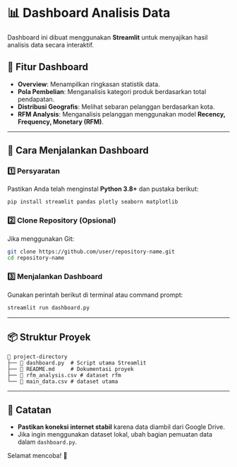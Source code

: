 # 📊 Dashboard Analisis Data

Dashboard ini dibuat menggunakan **Streamlit** untuk menyajikan hasil analisis data secara interaktif.

## 📌 Fitur Dashboard
- **Overview**: Menampilkan ringkasan statistik data.
- **Pola Pembelian**: Menganalisis kategori produk berdasarkan total pendapatan.
- **Distribusi Geografis**: Melihat sebaran pelanggan berdasarkan kota.
- **RFM Analysis**: Menganalisis pelanggan menggunakan model **Recency, Frequency, Monetary (RFM)**.

---
## 🚀 Cara Menjalankan Dashboard

### 1️⃣ **Persyaratan**
Pastikan Anda telah menginstal **Python 3.8+** dan pustaka berikut:
```bash
pip install streamlit pandas plotly seaborn matplotlib
```

### 2️⃣ **Clone Repository** (Opsional)
Jika menggunakan Git:
```bash
git clone https://github.com/user/repository-name.git
cd repository-name
```

### 3️⃣ **Menjalankan Dashboard**
Gunakan perintah berikut di terminal atau command prompt:
```bash
streamlit run dashboard.py
```

---
## 📦 Struktur Proyek
```
📂 project-directory
├── 📄 dashboard.py  # Script utama Streamlit
├── 📄 README.md     # Dokumentasi proyek
├── 📄 rfm_analysis.csv # dataset rfm
└── 📄 main_data.csv # dataset utama
```

---
## 🎯 Catatan
- **Pastikan koneksi internet stabil** karena data diambil dari Google Drive.
- Jika ingin menggunakan dataset lokal, ubah bagian pemuatan data dalam `dashboard.py`.

Selamat mencoba! 🚀

